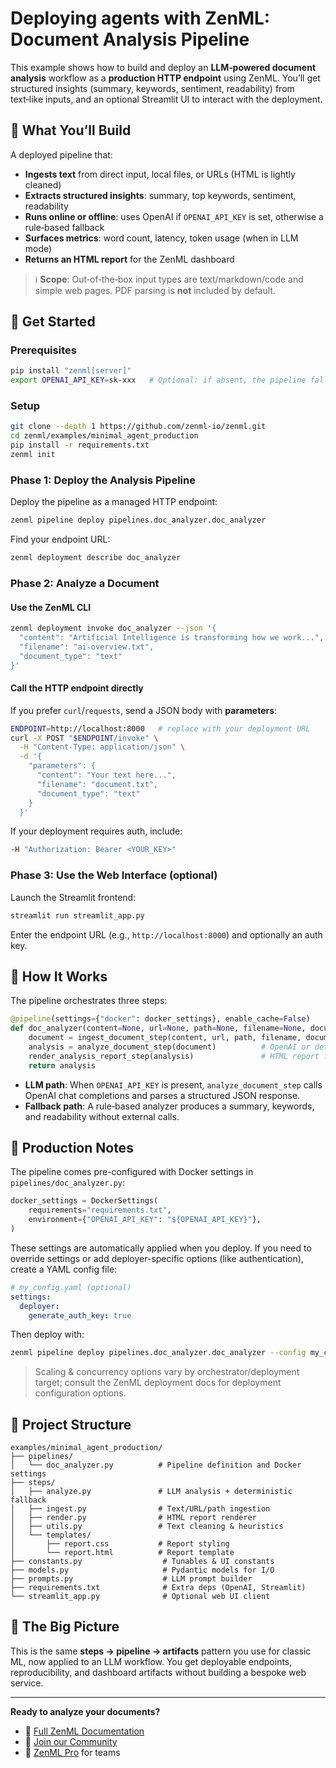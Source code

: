 # Deploying agents with ZenML: Document Analysis Pipeline

This example shows how to build and deploy an **LLM‑powered document analysis** workflow as a **production HTTP endpoint** using ZenML. You’ll get structured insights (summary, keywords, sentiment, readability) from text‑like inputs, and an optional Streamlit UI to interact with the deployment.

## 🎯 What You’ll Build

A deployed pipeline that:

- **Ingests text** from direct input, local files, or URLs (HTML is lightly cleaned)
- **Extracts structured insights**: summary, top keywords, sentiment, readability
- **Runs online or offline**: uses OpenAI if `OPENAI_API_KEY` is set, otherwise a rule‑based fallback
- **Surfaces metrics**: word count, latency, token usage (when in LLM mode)
- **Returns an HTML report** for the ZenML dashboard

> ℹ️ **Scope**: Out‑of‑the‑box input types are text/markdown/code and simple web pages. PDF parsing is **not** included by default.

## 🚀 Get Started

### Prerequisites

```bash
pip install "zenml[server]"
export OPENAI_API_KEY=sk-xxx   # Optional: if absent, the pipeline falls back to a deterministic analyzer
````

### Setup

```bash
git clone --depth 1 https://github.com/zenml-io/zenml.git
cd zenml/examples/minimal_agent_production
pip install -r requirements.txt
zenml init
```

### Phase 1: Deploy the Analysis Pipeline

Deploy the pipeline as a managed HTTP endpoint:

```bash
zenml pipeline deploy pipelines.doc_analyzer.doc_analyzer
```

Find your endpoint URL:

```bash
zenml deployment describe doc_analyzer
```

### Phase 2: Analyze a Document

#### Use the ZenML CLI

```bash
zenml deployment invoke doc_analyzer --json '{
  "content": "Artificial Intelligence is transforming how we work...",
  "filename": "ai-overview.txt",
  "document_type": "text"
}'
```

#### Call the HTTP endpoint directly

If you prefer `curl`/`requests`, send a JSON body with **parameters**:

```bash
ENDPOINT=http://localhost:8000   # replace with your deployment URL
curl -X POST "$ENDPOINT/invoke" \
  -H "Content-Type: application/json" \
  -d '{
    "parameters": {
      "content": "Your text here...",
      "filename": "document.txt",
      "document_type": "text"
    }
  }'
```

If your deployment requires auth, include:

```bash
-H "Authorization: Bearer <YOUR_KEY>"
```

### Phase 3: Use the Web Interface (optional)

Launch the Streamlit frontend:

```bash
streamlit run streamlit_app.py
```

Enter the endpoint URL (e.g., `http://localhost:8000`) and optionally an auth key.

## 🤖 How It Works

The pipeline orchestrates three steps:

```python
@pipeline(settings={"docker": docker_settings}, enable_cache=False)
def doc_analyzer(content=None, url=None, path=None, filename=None, document_type="text"):
    document = ingest_document_step(content, url, path, filename, document_type)
    analysis = analyze_document_step(document)          # OpenAI or deterministic fallback
    render_analysis_report_step(analysis)               # HTML report for the dashboard
    return analysis
```

* **LLM path**: When `OPENAI_API_KEY` is present, `analyze_document_step` calls OpenAI chat completions and parses a structured JSON response.
* **Fallback path**: A rule‑based analyzer produces a summary, keywords, and readability without external calls.

## 🔧 Production Notes

The pipeline comes pre-configured with Docker settings in `pipelines/doc_analyzer.py`:

```python
docker_settings = DockerSettings(
    requirements="requirements.txt",
    environment={"OPENAI_API_KEY": "${OPENAI_API_KEY}"},
)
```

These settings are automatically applied when you deploy. If you need to override settings or add deployer-specific options (like authentication), create a YAML config file:

```yaml
# my_config.yaml (optional)
settings:
  deployer:
    generate_auth_key: true
```

Then deploy with:

```bash
zenml pipeline deploy pipelines.doc_analyzer.doc_analyzer --config my_config.yaml
```

> Scaling & concurrency options vary by orchestrator/deployment target; consult the ZenML deployment docs for deployment configuration options.

## 📁 Project Structure

```
examples/minimal_agent_production/
├── pipelines/
│   └── doc_analyzer.py          # Pipeline definition and Docker settings
├── steps/
│   ├── analyze.py               # LLM analysis + deterministic fallback
│   ├── ingest.py                # Text/URL/path ingestion
│   ├── render.py                # HTML report renderer
│   ├── utils.py                 # Text cleaning & heuristics
│   └── templates/
│       ├── report.css           # Report styling
│       └── report.html          # Report template
├── constants.py                  # Tunables & UI constants
├── models.py                     # Pydantic models for I/O
├── prompts.py                    # LLM prompt builder
├── requirements.txt              # Extra deps (OpenAI, Streamlit)
└── streamlit_app.py              # Optional web UI client
```

## 🎯 The Big Picture

This is the same **steps → pipeline → artifacts** pattern you use for classic ML, now applied to an LLM workflow. You get deployable endpoints, reproducibility, and dashboard artifacts without building a bespoke web service.

---

**Ready to analyze your documents?**

- 📖 [Full ZenML Documentation](https://docs.zenml.io/)
- 💬 [Join our Community](https://zenml.io/slack)
- 🏢 [ZenML Pro](https://zenml.io/pro) for teams
